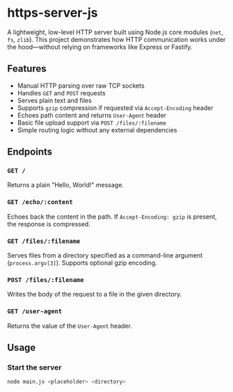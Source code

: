 # https-server-js

A lightweight, low-level HTTP server built using Node.js core modules (`net`, `fs`, `zlib`). This project demonstrates how HTTP communication works under the hood—without relying on frameworks like Express or Fastify.

## Features

- Manual HTTP parsing over raw TCP sockets
- Handles `GET` and `POST` requests
- Serves plain text and files
- Supports `gzip` compression if requested via `Accept-Encoding` header
- Echoes path content and returns `User-Agent` header
- Basic file upload support via `POST /files/:filename`
- Simple routing logic without any external dependencies

## Endpoints

### `GET /`
Returns a plain "Hello, World!" message.

### `GET /echo/:content`
Echoes back the content in the path. If `Accept-Encoding: gzip` is present, the response is compressed.

### `GET /files/:filename`
Serves files from a directory specified as a command-line argument (`process.argv[3]`). Supports optional gzip encoding.

### `POST /files/:filename`
Writes the body of the request to a file in the given directory.

### `GET /user-agent`
Returns the value of the `User-Agent` header.

## Usage

### Start the server

```bash
node main.js <placeholder> <directory>
